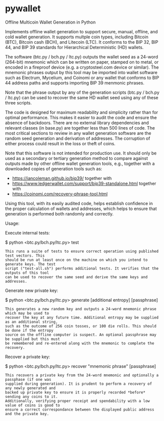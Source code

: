 # pywallet
Offline Multicoin Wallet Generation in Python

Implements offline wallet generation to support secure, manual, offline, and cold wallet generation.
It supports multple coin types, including Bitcoin (BTC), Bitcoin cash (BCH), and Litecoin (LTC).
It conforms to the BIP 32, BIP 44, and BIP 39 standards for Hierarchical Deterministic (HD) wallets.

The software (btc.py / bch.py / ltc.py) outputs the wallet seed as a 24-word (264-bit) mnemonic 
which can be written on paper, stamped on to metal, or encoded in a fireproof device (e.g. a 
cryptosteel.com device or similar). The mnemonic phrases output by this tool may be imported 
into wallet software such as Electrum, Mycelium, and Coinomi or any wallet that conforms to 
BIP 44 address paths and supports importing BIP 39 menmonic phrases.

Note that the phrase output by any of the generation scripts (btc.py / bch.py / ltc.py) can be 
used to recover the same HD wallet seed using any of these three scripts.

The code is designed for maximum readability and simplicity rather than for 
optimal performance. This makes it easier to audit the code and ensure the absence 
of backdoors. There are no external library dependencies and relevant classes (in 
base.py) are together less than 500 lines of code. The most critical sections to review 
in any wallet generation software are the random seed generation and derivation of addresses.
The corruption of either process could result in the loss or theft of coins.

Note that this software is not intended for production use. It should only 
be used as a secondary or tertiary generation method to compare against 
outputs made by other offline wallet generation tools, e.g., together 
with a downloaded copies of generation tools such as:

* https://iancoleman.github.io/bip39/ together with
* https://www.ledgerwallet.com/support/bip39-standalone.html together with
* https://coinomi.com/recovery-phrase-tool.html

Using this tool, with its easily audited code, helps establish confidence in the 
proper calculation of wallets and addresses, which helps to ensure that
generation is performed both randomly and correctly.

Usage:

Execute internal tests:

  $ python <btc.py/bch.py/ltc.py> test

    This runs a suite of tests to ensure correct operation using published test vectors. This 
    should be run at least once on the machine on which you intend to generate keys. The test 
    script ("test-all.sh") performs additional tests. It verifies that the outputs of this tool 
    can be used to recover the same seed and derive the same keys and addresses.

Generate new private key:

  $ python <btc.py/bch.py/ltc.py> generate [additional entropy] [passphrase]

    This generates a new random key and outputs a 24-word mnemonic phrase which may be used to 
    recover the key at any future time. Additional entropy may be supplied as an additional string, 
    such as the outcome of 256 coin tosses, or 100 die rolls. This should be done if the entropy 
    source on the offline computer is suspect. An optional passphrase may be supplied but this must 
    be remembered and re-entered along with the mnemonic to complete the recovery.

Recover a private key:

  $ python <btc.py/bch.py/ltc.py> recover "mnemonic phrase" [passphrase]

    This recovers a private key from the 24-word mnemonic and optionally a passphase (if one was 
    supplied during generation). It is prudent to perform a recovery of any newly generated and 
    backed up private key to ensure it is properly recorded *before* sending any coins to it.  
    Additionally, verifying proper receipt and spendability with a low value of coins is good to 
    ensure a correct correspondance between the displayed public address and the private key.
